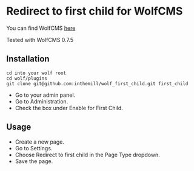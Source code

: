 # Redirect to first child for WolfCMS

You can find WolfCMS [here](https://wolfcms.org)

Tested with WolfCMS 0.7.5



## Installation

    cd into your wolf root
    cd wolf/plugins
    git clone git@github.com:inthemill/wolf_first_child.git first_child


* Go to your admin panel.
* Go to Administration.
* Check the box under Enable for First Child.


## Usage

* Create a new page.
* Go to Settings.
* Choose Redirect to first child in the Page Type dropdown.
* Save the page.
